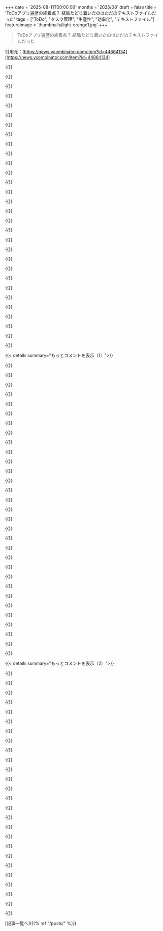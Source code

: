 +++
date = '2025-08-11T00:00:00'
months = '2025/08'
draft = false
title = 'ToDoアプリ遍歴の終着点？ 結局たどり着いたのはただのテキストファイルだった'
tags = ["ToDo", "タスク管理", "生産性", "効率化", "テキストファイル"]
featureimage = 'thumbnails/light-orange1.jpg'
+++

> ToDoアプリ遍歴の終着点？ 結局たどり着いたのはただのテキストファイルだった

引用元：[https://news.ycombinator.com/item?id=44864134](https://news.ycombinator.com/item?id=44864134)




{{<matomeQuote body="コメント欄読むとさ、プレーンテキストファイル推しの人が多いけど、機能を取り戻そうと自分で「雪の結晶」みたいに特別なソフト作りまくってるよね？例えばアラートとかタグ付けとかカレンダー連携とか優先度設定とか。LLMにTODOを食わせてTelegram通知送ったり、手書きの付箋とか、マジで「不謹慎」な解決策もあるって！<br>俺はEmacsのOrg-modeをマジで勧めるよ。慣れるのに時間かかるけど（Vimユーザー向けのもあるし）、上のリストの機能は全部最初から入ってるか、無料プラグインで提供されてるんだ。記事の著者は全部のTODOアプリ試したって言うけど、プレーンテキストに戻るってのは「退化」じゃない？まだ試してない道があるんだよ。特にPCとか技術系の人は、間違いなくアップグレードだぜ。https://doc.norang.ca/org-mode.html はバイブルだね。" userName="Igrom" createdAt="2025/08/11 15:13:04" color="#45d325">}}




{{<matomeQuote body="前のコメントにあった「不謹慎な罪」を犯した俺からすると、これってつまり、みんな自分に自然と馴染むシステムが欲しいってことだよね。どんなに特殊でもさ。<br>ドキュメント読んだり、他人が作った新しいシステムを理解して、自分の脳みそを「彼らの」組織構造に合わせるのが大変なんだよ。自分でシステムを設計するよりね。既製のアプリに馴染めない理由もそこにあって、Org modeも例外じゃないんだ。" userName="pancakemouse" createdAt="2025/08/11 16:29:27" color="#45d325">}}




{{<matomeQuote body="「自分に自然なシステムを求める」ってのは、ネットのコメント欄では目立つけど、実際は少数の意見だと思うな。俺が知ってるほとんどの人は、TODOリストのソフトなんてそこまで気にしてないよ。<br>これまで一緒に働いた中で一番生産的だった人たちは、みんなミニマルな生産性ソフトを使ってたね。Google Docsのネストリストとか、物理的な付箋やカードを好む人もいたよ。<br>凝った生産性システムとかカスタムソフト作ってる奴らは、あんまり生産的じゃないことが多かった。実際の仕事するのと同じくらい、生産性向上の儀式やソフトの設定に時間かけてるみたい。最近Notionを整理するのを「良い時間の使い方」だと思ってるPMたちと組んで、マジで頭抱えたよ。<br>一番ひどかったのは、AI搭載の生産性ツールを作ってTODOリストを最適化しようとしてた変な同僚。それに時間使いすぎて、マネージャーに毎日「ちゃんと本業しろ」って言われてたもん。彼は「生産性ツール」に夢中だったけど、生産性は二の次だったんだ。みんながこうってわけじゃないけど、よくある話だね。" userName="Aurornis" createdAt="2025/08/11 17:07:41" color="#ff5c5c">}}




{{<matomeQuote body="アラートって過大評価されてるよな。すぐ飽きるし、今注意が必要じゃないのに邪魔されるの嫌いなんだ。すぐオフにしちゃう。<br>俺は現実世界に物理的な手がかりを残すのが好きだね。スクリーンってUIとしてはイマイチだと思う。昔ながらの「In-tray」と「Out-tray」とか、物理ボードのメモとか最高だろ？<br>朝やりたいこと思いついたら、朝絶対使う場所に、そこにはないはずの物を置いとくんだ。それ見たら寝る前に考えてたこと思い出す。書く必要すら無いんだよ。<br>物理的な手がかりって素晴らしい！Augmented Realityに求めるのもそれなんだ。デジタルなメモを現実世界に置けたり、書類を好きな場所に配置して、体動かして使えるようにしたい。ずっとスクリーン見つめるのはもう嫌だ。俺のデジタル世界は現実世界にあって欲しいし、体全体を使いたいんだ。ちょっと話が逸れたけど、TODOとかPCとのやり取りに重要なんだよ。現実世界と結びついた方がずっと良いってこと。" userName="nosianu" createdAt="2025/08/11 15:36:59" color="#38d3d3">}}




{{<matomeQuote body="AppleのRemindersアプリって、Emacsを学ぶ必要もなく、あの機能の全部とかそれ以上できるよ。" userName="not_kurt_godel" createdAt="2025/08/11 15:27:10" color="">}}




{{<matomeQuote body="マジで同意だね。あれって全部、先延ばしの一種だと思うんだ。ノートとか「セカンドブレイン」とか、そういう複雑なシステムについて読むけどさ。<br>全部、俺的には先延ばしだね。" userName="kilroy123" createdAt="2025/08/11 18:15:16" color="#ff33a1">}}




{{<matomeQuote body="皮肉なことにRemindersアプリって「リマインド」が下手なんだよね。俺はTODOリストにClockアプリ使ってるよ。かなり大きな音で確実に鳴るから、リマインダーとしてかなり優秀なんだ。" userName="koakuma-chan" createdAt="2025/08/11 15:34:52" color="#785bff">}}




{{<matomeQuote body="アラートが一番重要なんだよね。だから紙じゃダメなんだ。俺は全部スマホのカレンダーアプリに書き込んでるよ。" userName="brettermeier" createdAt="2025/08/11 15:58:14" color="">}}




{{<matomeQuote body="君は俺が欲しくない機能の長いリストを出してさ、それでみんなにテキストエディタを乗り換えて、君が個人的に好きな特定プラグインを採用しろって勧めてるよね。<br>Vimユーザーとしては、Emacsユーザーにこんなこと言われるの、正直もう慣れっこだわ。君が自分に合うものを見つけられたのは良かったと思うよ。でもいつか、他の人は君じゃないし、君が完璧だと決めたやり方でやるために、今使ってる解決策を諦めるよう、いつも「勧める」べきじゃないってこと、心に刻んでくれると嬉しいな。" userName="btilly" createdAt="2025/08/11 17:33:26" color="#ff5c5c">}}




{{<matomeQuote body="org-modeってさ、すごく柔軟だから、好きなように拡張できるんだ。自分で場当たり的にバグだらけのorg-modeもどきを作るよりずっと簡単だよ。" userName="miroljub" createdAt="2025/08/11 17:49:13" color="">}}




{{<matomeQuote body="org-modeが一番いい答えだよ。シンプルにも複雑にもできるしね。もちろん、まずはEmacsユーザーである必要があるけどさ。" userName="reddit_clone" createdAt="2025/08/11 20:07:14" color="">}}




{{<matomeQuote body="あとさ、もしプロのデベロッパーなら、こういう機能って結構サッと簡単に実装できちゃうよ。" userName="fmbb" createdAt="2025/08/11 16:34:26" color="">}}




{{<matomeQuote body="リマインダーはToDoアプリの仕事じゃなくて、カレンダーアプリの仕事だよ。ToDoは今やるべきことじゃなく、次に何をするか選ぶものなんだ。歯医者の予約は割り込みが必要だけど、牛乳を買うのは店に着いた時にリマインドされればいい。例えば「店の方に向かってるみたいだね、時間あったら牛乳買ってきて」みたいなリマインダーなら機能するよね。" userName="bluGill" createdAt="2025/08/11 19:33:52" color="#785bff">}}




{{<matomeQuote body="「Emacsユーザーである必要がある」って、ToDoシステムで「org-modeでいいじゃん笑」って言われるの腹立つわー。長年使ってきたエディタを変えるなんてしないって。TickTickとかTodoistをスリムな「Getting Things Done」システムで使うのがマジおすすめ。学習も簡単だし、記憶や優先順位付けに頭を使わなくて済むからすごく楽。それに「シンプル」なテキストファイルシステムを無理やり使うような小細工もいらないし、最高だよ。" userName="jorvi" createdAt="2025/08/11 20:59:27" color="#ff33a1">}}




{{<matomeQuote body="あと、自分で作ったりメンテナンスするのも楽しいかもしれないね。" userName="barbazoo" createdAt="2025/08/11 16:40:20" color="">}}




{{<matomeQuote body="別のブログ記事を読んで、ちょっと凝ってサーマルプリンターを使ってみたよ。数週間使ってるけど、出てくる付箋はすごくいい感じ。https://joeldare.com/trying-to-stop-procrastination-with-my-...<br>ただ集まりすぎてるんだよね。毎日新しくなる記事のテキストファイルの方がいいなってちょっと思ってる。いつかやるべきだけど今日じゃないことや、どんどん増える山積みのタスクをどう扱うか、まだよくわからないな。あと、サーマルノートは比較的早く色褪せるから、そのたびに印刷し直すか捨てるか考えなきゃいけないのが気になる。" userName="codazoda" createdAt="2025/08/11 16:29:30" color="#ff5733">}}




{{<matomeQuote body="タスク管理とリマインダーは別物だよ。リマインドしてほしいことは実は少ないし、それらはカレンダー（共同作業の項目）かリマインダーアプリに属するんだ。境界線は曖昧だけど、全部アジェンダの概念に収まるよ。タスク管理に関しては、全部リストだね。そして、日次、週次、月次のレビューで十分かな。" userName="skydhash" createdAt="2025/08/11 16:07:20" color="#ff33a1">}}




{{<matomeQuote body="結局ごちゃ混ぜになりがちだから、全部できるアプリかテキストファイルを使うのがいいんじゃないかな。" userName="pydry" createdAt="2025/08/11 16:21:11" color="">}}




{{<matomeQuote body="優勝だね！こういう個人的なツール作りって楽しいし、新しいプログラミング言語とか試せるじゃん。みんな、自分の「ぴったりフィット」なものを作るための、小〜中規模の言い訳が大好きなんだよね。他のツールじゃ不十分だって言い訳は、結局時間を使うための口実でしかないんだよ；）" userName="benreesman" createdAt="2025/08/11 16:49:05" color="#ff5733">}}




{{<matomeQuote body="今年はやっとLinuxのデフォルトのホームディレクトリ構造（Document、Pictures、Music、Videoなど）をワークフローに取り入れたばかりなんだ。こんな大きな、あからさまな変更はまだ無理だよ。" userName="rambambram" createdAt="2025/08/11 16:46:24" color="">}}




{{<matomeQuote body="これって、実際に生産的になる代わりに、何かを構築することに時間を無駄にしてるって感じがするね…" userName="jama211" createdAt="2025/08/11 19:35:57" color="">}}




{{<matomeQuote body="俺だけかな？あのディレクトリって邪魔だと思わない？動画も音楽も、他の文書と関係ない画像もほとんどないし、DownloadsとDocumentsは使えるけど、Documentsってオンラインじゃないもの全部だから$HOME直下でいいじゃん。それに大文字フォルダも嫌いなんだよね。" userName="makapuf" createdAt="2025/08/11 16:52:07" color="">}}




{{<matomeQuote body="俺も何年もカスタムToDoシステム作ろうとして、結局CalDAVと基本的なToDoアプリ、カレンダーに戻ったよ。結局、シンプルなものに合わせるのが嫌で先延ばしにしてただけだったんだよね。" userName="r14c" createdAt="2025/08/11 22:26:54" color="#785bff">}}




{{<matomeQuote body="ARなら可愛いハムスターがメモ持ってきたり、アリスのウサギが机で可愛くしたり。退屈なアラームよりいいじゃん。デジタルと現実の融合はまだ始まったばかりで、Metaみたいな企業は役に立たないアイデアばかり。でも、今の小さなビューポートやマウスでの操作は変えられる。神経コンピュータインターフェースに投資が必要だよ。物理的なメモよりコンピューター化の利点は共有や即時再編成。ソフト開発だって小さな画面じゃなく、部屋全体で見れたら？クリックじゃなく、場所に行って指でコード編集。データが流れ、問題あればピラニアが飛んでくる。一日中座るんじゃなく、体全体で3D空間で作業できるんだ！" userName="nosianu" createdAt="2025/08/11 17:37:08" color="#45d325">}}




{{<matomeQuote body="エディタを変えて20年分の最適化を再構築しろって？Emacsと、そのOrg Mode、TRAMP、Magit、gptel、eglot、flycheck、elfeed、ERC、Emms、EWW…全てのEmacsツールを使うためにだよ。それが嫌なら、能力の低いシステムを使い続けて、アップグレードを勧められてイライラしてればいいさ。" userName="eadmund" createdAt="2025/08/12 02:16:30" color="#38d3d3">}}




{{<matomeQuote body="プログラマーって、既存プロジェクトが肥大化した理由も考えずに、自分のユースケースは特別だと思い込んで、結局同じ肥大化を再現しちゃうやつ多すぎだよね。" userName="ChromaticPanic" createdAt="2025/08/11 16:11:18" color="#ff5733">}}




{{<matomeQuote body="これらのメリットを得るにはEmacsに住まなきゃいけないの？それともToDoリストアプリとして使って、書いたら閉じて、通知をポップアップさせられるってこと？" userName="akkartik" createdAt="2025/08/11 15:26:47" color="">}}




{{<matomeQuote body="マネージャー側だと、JIRAの凝ったワークフローを複雑にするのがこれに当たるかな。みんなに情報が伝わるようにって。でも、それでみんな余計な作業でイライラするし、その時間は実際話して理解するのに使えたはずだよ。" userName="viraptor" createdAt="2025/08/12 02:37:08" color="#785bff">}}




{{<matomeQuote body="お金を稼ぐって意味ではそうだけど、それだけが全てじゃないでしょ？" userName="barbazoo" createdAt="2025/08/11 20:56:38" color="">}}




{{<matomeQuote body="ごちゃ混ぜになると何が重要かわからなくなるんだよね。両方に鈍感になっちゃう。それが問題なんだ。" userName="adastra22" createdAt="2025/08/11 17:02:14" color="#45d325">}}




{{< details summary="もっとコメントを表示（1）">}}

{{<matomeQuote body="わかる！JIRAみたいなツールをどう使うかでみんな意見バラバラだから、チームで合意するの超大変だよね。ホント疲れるよ。" userName="docmars" createdAt="2025/08/12 02:44:26" color="">}}




{{<matomeQuote body="みんなライフコーチが欲しいんだよ。筆者の.txtファイルはシンプルだからこそ、自分で毎日レビューして優先順位を決めるセルフコーチングを強制するんだ。複雑なアプリは自動化してシステムにコーチングさせようとするけど、システム作りに夢中になって肝心の作業をしないのが落とし穴。最高のシステムは意思決定と行動の摩擦をなくすものなんだ。" userName="imranq" createdAt="2025/08/12 15:44:34" color="#ff5733">}}




{{<matomeQuote body="taskwarriorってツールが好きだったよ。緊急度を計算してくれて、優先順位がわかるからね。みんながシステム構築の罠にはまるのは、既存のシステムに不満を感じるからだと思う。ToDoアプリって開発者の意見が強すぎて、自分に合わないと不満爆発するんだよね。" userName="Shank" createdAt="2025/08/12 18:06:51" color="#45d325">}}




{{<matomeQuote body="その通りだね。自分の性格に合うかどうかが大事。だから俺はLLMに指示出して、必要なことだけするシンプルなscrapy HTMLアプリ作ってるよ。" userName="meistertigran" createdAt="2025/08/12 18:27:07" color="">}}




{{<matomeQuote body="まさに俺が思ってたこと！見事に表現してくれてる。「最高のシステムは意思決定と行動の摩擦を一番なくしてくれるもの」っていうのが最高だね。" userName="mzirino" createdAt="2025/08/12 16:33:27" color="">}}




{{<matomeQuote body="「最高のシステムは意思決定と行動の摩擦を一番なくしてくれるもの。筆者の場合、それはリスト以外全部削ぎ落とすことだった。」これ、超わかる！" userName="lencastre" createdAt="2025/08/13 19:37:25" color="">}}




{{<matomeQuote body="面白いのはね、これが機能する理由って筆者が書いた「なぜ機能するのか」のところじゃなくて、「毎晩カレンダーチェックしてタスクを翌日分にまとめる」って彼自身の儀式の方なんだよ。媒体は関係なくて、その儀式が大事なんだって。" userName="paulmooreparks" createdAt="2025/08/12 07:12:34" color="#785bff">}}




{{<matomeQuote body="David Allenの「Getting Things Done」が教えてくれるのは、日々のレビューが超大事ってこと。レビューしないとシステムは機能しないんだ。これを習慣にすればバッチリだよ。Cal Newportも同じこと言ってるね。" userName="lemonberry" createdAt="2025/08/12 11:48:28" color="#ff33a1">}}




{{<matomeQuote body="俺は「一つの巨大なToDoリスト」派なんだけど、隔週でレビューしてるんだ。毎日Things 3開くからこれで十分。週次レビューにしようか迷ってるよ。" userName="NoBeardMarch" createdAt="2025/08/13 07:26:47" color="">}}




{{<matomeQuote body="Things 3ってアプリは、作者のテキストアプリと似てるってさ。To-Doが全部1つのリストで、他のToDoマネージャーみたいに機能が多すぎたり複雑じゃないのが良い点だね。自動で繰り返しタスクが出てきたり、今日のタスクはアプリアイコンに赤いバブルで表示されるのが便利なんだ。大事なのは、毎日少しでも使うこと。テキストアプリがうまくいくのも、それが毎日のシンプルな習慣だからだって。" userName="NoBeardMarch" createdAt="2025/08/13 07:25:31" color="#ff33a1">}}




{{<matomeQuote body="todo.txtっていうフォーマットは、君の例みたいに読みやすい構文で、ちょっとした機能もあるんだぜ：http://todotxt.org/<br>俺はorg-modeを5年使ってて、もう他は考えられないね。俺のワークフローはこれだよ：https://karelvo.com/blog/orgmode<br>今はGitで同期してるし、iPhoneではPlain Org（https://xenodium.com/plain-org-for-ios）を使ってるよ。" userName="xz18r" createdAt="2025/08/11 14:34:45" color="#ff33a1">}}




{{<matomeQuote body="この使い方でorg-modeのどんな機能が好きなのか、もっと詳しく教えてくれない？<br>俺が知ってるのは、タスクのネスト、期限設定、優先度付け、自由にフィルタリング、アイテムごとに好きなだけ内容を書ける（todotxtは1行だけどね）、ToDoとDone以外のステータス（Waitingとか）があることくらいかな。<br>他に何が気に入ってこの設定を使ってるの？<br>org-modeはしばらく使おうとしてるんだけど、vimとプレーンテキストに慣れすぎててなかなか定着しないんだよね。キラーユースケースを探してるんだけど、今のところ空振りばっかり。" userName="hiq" createdAt="2025/08/11 14:52:38" color="#ff5733">}}




{{<matomeQuote body="もし余計な機能が必要ないなら、心配いらないよ。org-modeのすごいところは、それがただのプレーンテキストだってことなんだ。すべての魔法は、そのプレーンテキストの解釈にある。もしテーブルがあって、いつかスプレッドシートみたいなことをしたいとか、スクリプトに簡単にパイプしたいと思ったら、マニュアルでやり方を確認して、データがある同じ場所でやっちゃえばいい。後でやり方を覚えておくのはオプションだね。<br>個人的には、NeovimでLazyVim、EmacsでDoom Emacsを気分で使い分けてるよ。NeovimはTreesitterとかLSPが優秀でパフォーマンスもちょっといい。Doom Emacsはテスト実行とorg-modeがずっと優れてるね。org-modeで他では見たことない一番好きな機能は、ノートに実行可能なコードサンプルであるBabelブロックをダンプできて、その出力が他の場所にパイプできることだね。" userName="powersurge360" createdAt="2025/08/11 15:07:06" color="#ff5c5c">}}




{{<matomeQuote body="俺もorg-modeをしばらく使ってるけど、他にも興味をそそるかもしれない機能があるぞ。<br>アジェンダビュー：特定のステータスやタグのタスクをカスタムページで表示できる。<br>堅牢な時間追跡システム：フリーランスの仕事で使ってる。<br>プログラム可能な素晴らしいテキストテーブル。<br>非常にカスタマイズ可能なキャプチャシステム。<br>膨大なプラグインエコシステム。<br>プログラム可能なAPI：今、DayOneアプリのインポーターとフィットネス追跡パッケージを開発中だ。<br>LaTeXを使ったPDFエクスポート：例えば、週次計画を印刷するのに使える。<br>期限に加えて、タスクを開始する予定のスケジュールプロパティがある。<br>豊富なリンクシステム：https://orgmode.org/guide/Hyperlinks.html#External-Links-1<br>ToDoがコード内の場所にリンクしてることも多いよ。<br>org-modeはもっと良い学習リソースが必要だと思うな。マニュアルと経験豊富なユーザーのブログ記事くらいしかなくて、どちらも初心者向けってわけじゃないからね。" userName="uludag" createdAt="2025/08/11 16:18:21" color="#ff5c5c">}}




{{<matomeQuote body="org-modeは明らかに全然違うレベルだけど、両方とも違うタイプの人たちにとって同じニーズを満たしてくれるんだと思うよ。" userName="BrtByte" createdAt="2025/08/12 17:40:46" color="">}}




{{<matomeQuote body="「todo.txtを開いて変更して保存するのが簡単じゃない」ってところで、俺はもうついていけなくなったぞ？<br>「todo.txt」がtodo.txtよりどう優れてるのか、色々クリックして探したけど何も書いてないし、iOS向けのソリューションも提供されてないみたいだな。" userName="ghostly_s" createdAt="2025/08/11 23:14:29" color="">}}




{{<matomeQuote body="「愚者」と「エリート」が両方とも独自のアイデアでプレーンテキストファイルを使うけど、「凡人」だけが同じことをするのに大量のツールを使ってるっていう、あの知能のベルカーブのミームがあるよな。俺もDendronとかObsidian、もっと一般的なToDoリストツール（チケットもね）を色々試したけど、結局Apple Notesに戻ってきたよ。テキストファイルに対する唯一の利点は、スクリーンショットを保存できることだけ。それだけが本当に必要だったんだ。俺のノートはクラシックなノートブックみたいなもんで、書くだけで、ほとんどは1週間か2週間で情報が古くなって意味なくなるからね。<br>深く考えすぎないことだ。" userName="mikestorrent" createdAt="2025/08/11 23:47:26" color="#785bff">}}




{{<matomeQuote body="「システムに少しは投資する価値はある」って話だけど、このミームは「アインシュタインは数学が苦手だった」っていう都市伝説みたいなもんだよ。そう、考えすぎることもできるけど、もし自分がロマン派の天才でノートの山の中に座ってるみたいに想像してるなら、考えが足りない可能性もあるぞ。このミームの使い方も、凡人の思考のど真ん中にあるんじゃないかな？<br>メモアプリを15個も使う必要はないけど、少しはシステムに投資する価値はある（Johnny.Decimal：https://johnnydecimal.com/を勧めるよ。設定に1時間くらいしかかからないから）。だって君は実際にはIQ150の天才じゃないだろうし、少しの構造があった方が多分助かるはずだからね（ほとんどのとても賢い人たちも実生活ではそうしてる）。" userName="Barrin92" createdAt="2025/08/12 15:11:55" color="#ff33a1">}}




{{<matomeQuote body="「システムに少しは投資する価値がある」って言うけど、ごめんね、このミームの肝は、君がこの思考に囚われて、自分の議論が「愚者」側に響くと思ってることなんだ。でも実際には、このDunning-Kruger効果の、もう一方の端から現れた人に話しかけてるのかもしれないんだぞ。<br>言った通り、俺は色々なシステムを経験したし、意識して、つながりや構造を作ったし、半生前に自分のWikiソフトウェアも作ったんだ…結局のところ、そこには大した価値がないってことがわかったんだよ。古いノートの中に、追加の労力をかけるほどの役立つものって、あんまり見つからないんだよね。<br>しばらくオフィスがあった頃は、Post-it Notesを使った「システム」を楽しんでたよ。モニターの周りにメモを貼るんだけど、醜いし見るのが嫌だから、片付けたくてタスクを終わらせてたんだ。もしまたオフィスがあったら、またやるかもね。" userName="mikestorrent" createdAt="2025/08/13 06:15:58" color="#785bff">}}




{{<matomeQuote body="ToDoリストにスクリーンショットを保存する機能って、なんで必要なんだろ？" userName="listic" createdAt="2025/08/11 23:52:58" color="">}}




{{<matomeQuote body="返信相手じゃないけど、HMI画面の修正ToDoがいくつかあって、画像埋め込みたいんだよね。org-modeドキュメントに簡単に画像入れられるし。残念ながらHMIがエアギャップだからスクリーンショット撮るのが面倒で、メモで我慢してもらってるんだ。" userName="spauldo" createdAt="2025/08/12 02:15:42" color="">}}




{{<matomeQuote body="「ToDo: これ直して＜対象のスクリーンショット＞」って感じで、数秒で追加して、重要な作業に戻る。後でそれ見れば、すぐに何のことかわかるから便利だよ。" userName="mikestorrent" createdAt="2025/08/12 05:20:09" color="#785bff">}}




{{<matomeQuote body="俺のToDoリストは毎日ほぼ同じで、メールとかカレンダー、Jira、Azure DevOps Board、Microsoft Tasks、Confluence、Teams、自宅のカレンダーとメール、Signal、WhatsApp、クライアントのメールとJiraをチェックするんだ。<br>あと、ベンゾの処方箋を更新するのもね。" userName="bux93" createdAt="2025/08/11 17:15:32" color="">}}




{{<matomeQuote body="最初は「ああ、なんてひどいんだ」って思ったけど、最後にやられたよ…って、前のコメントのオチにやられたって話。" userName="OldfieldFund" createdAt="2025/08/11 17:28:01" color="">}}




{{<matomeQuote body="そうなるとToDoリストって、一日の計画っていうより、人生のどこにも火がついてないか確認するための毎日のプリフライトチェックリストみたいなもんだよね。" userName="BrtByte" createdAt="2025/08/12 17:42:00" color="">}}




{{<matomeQuote body="俺も同じ結論に至ったけど、スマホは別なんだ。PCだとテキストファイルが最高だけど、スマホだとDropboxとかに頼ってテキストファイル使うのは不便で。既存のスマホノートアプリは問題だらけだから、去年のたまりかねてPWA作ったんだ。<br>これは俺自身のために作ったけど、どこでもいつでもメモが使えて、まさに求めてた通りに動くから本当にホッとしたよ。一年で5時間も修正してないし、俺の問題は完全に解決したね。<br>[1] https://unforget.computing-den.com/demo<br>[2] https://news.ycombinator.com/item?id=40645743" userName="seansh" createdAt="2025/08/11 19:22:39" color="#ff5c5c">}}




{{<matomeQuote body="ここで多くの人が見落としがちなのは、HackerNewsの多くの人がPCを主な作業環境だと考えていることだよね。個人的にはPCの方が生産的だと思うけど、スマホは常にポケットに入ってる。だから、ちょっとしたメモとか、後でやることなんかはスマホでやるのが一番なんだ。" userName="mastermage" createdAt="2025/08/12 11:04:15" color="#38d3d3">}}




{{<matomeQuote body="俺は何年も前にこれに取り組んだんだけど、ToDoリストだと制限が多すぎると感じたんだ。それで、すごくシンプルなスクラッチパッドを開発したよ。<br>最初はiOSとmacOS向けだったけど、最近はPWA版も作ったんだ。<br>[1] https://klipped.com" userName="below43" createdAt="2025/08/11 23:53:12" color="#785bff">}}




{{<matomeQuote body="俺はEmacsのOrg ModeとiPhoneのBeOrgアプリを使ってるよ。ToDoファイルはtodo.org、backlog.org、inbox.orgの3つに分けてるんだ。InboxはGetting Things Doneからヒントを得たね。ファイルが増えて複雑だけど、todo.orgが整理されるのが良い。inbox.orgはなんでも突っ込めるし、backlog.orgはしばらく放置して、必要ないと思ったら消してる。<br>[0]: https://orgmode.org/<br>[1]: https://www.beorgapp.com/<br>[2]: https://hamberg.no/gtd" userName="cyrialize" createdAt="2025/08/11 14:37:25" color="#ff5c5c">}}




{{<matomeQuote body="Org Modeは好きだけど、カスタムアジェンダビューって柔軟性が足りないんだよね。Emacs Lispに深く潜り込まないと、設定をいじるのが難しいって感じる。例えば、グローバルTODOリストに各タスクのスケジュール日時を表示したいんだけど、これを変更する方法が全然ないんだ" userName="bowsamic" createdAt="2025/08/11 16:46:25" color="#ff5c5c">}}

{{</details>}}




{{< details summary="もっとコメントを表示（2）">}}

{{<matomeQuote body="実はカスタムアジェンダビューは全然使ってないんだ！Org Modeをガッツリ使うってより、Emacsでテキストファイルを編集してる感覚なんだよね。完了マークとかチェックボックスとか、Org Modeのちょっとした便利機能は好きだけど、それ以上は使わない。一番複雑なことといえば、テーブル作成と繰り返しタスクくらいかな。繰り返しタスクもBeOrgが設定しやすいからやってるんだ" userName="cyrialize" createdAt="2025/08/12 13:10:08" color="">}}




{{<matomeQuote body="https://github.com/alphapapa/org-super-agenda もあるよ" userName="internet_points" createdAt="2025/08/13 07:12:57" color="">}}




{{<matomeQuote body="俺はTodoistをすごくライトに使ってるよ。タスクを追加したら、完了するまで画面に表示されるだけで、まるでテキストファイルみたい。ポイントとかプロジェクト、ラベルは使ったことないね。でも、テキストファイルじゃ難しい繰り返しタスクのスケジュール設定やメモ追加は本当に便利。例えば、保険の見直しみたいに年1回の重要なタスクで、毎年忘れるような細かい情報をメモできるから助かってるんだ" userName="refreeze654" createdAt="2025/08/11 14:24:46" color="#ff5733">}}




{{<matomeQuote body="繰り返しタスクとか、先のタスクがあるからTodoistから離れられないんだ。‟毎月第三金曜日にタスクを行う”みたいに、自然言語でスケジュール設定できるのが本当に最高だよ。俺が使ってる以上に、このツールにはもっとすごい力があるのは明らかだね" userName="bootlooped" createdAt="2025/08/11 14:45:30" color="#ff33a1">}}




{{<matomeQuote body="ほんとそれ、Todoistは最高だよ。定期的なタスクには繰り返しタスクが必須だし、Todoistは‟毎月15日”とか‟木曜日から8週間ごと”みたいな自然言語でのスケジュール設定も全部できる。テキストファイルじゃ無理だよね。記事の著者がポイントシステムにハマって実際の仕事ができなかったって言ってるけど、気が散るならオフにすればよかったんじゃない？なんで次の新しいToDoツールに移ったのか理解できないな。まあ、ブログネタがなくなったのかもしれないけどね" userName="cypherpunks01" createdAt="2025/08/11 17:27:35" color="#785bff">}}




{{<matomeQuote body="他の人が賛成してるけど、このソフトはログインしないと使えないんだろ。俺にとってはそれがネックだな。データがローカル環境の外に同期され始めるってことだろ？会社とのミーティングの詳細とか、機密性の高い顧客情報を、雇用主や顧客に知らせずにサードパーティベンダーと共有できるのか？ねぇ？" userName="davsti4" createdAt="2025/08/12 14:45:31" color="#ff5733">}}




{{<matomeQuote body="俺はTodoistのヘビーユーザーで、すごく良いと思ってる。前はOrg Modeを使ってたんだけど、Androidアプリがどれも使いにくいし、ファイルを同時に編集すると同期の問題があったからやめたんだ。TodoistのAPIはかなり優秀だから、機能の隙間を埋めるために自分で小さなウェブアプリを作ったよ（例えば、次にやるべきアクションが決まってないプロジェクトのリストを見つけるとかね）" userName="alnorth" createdAt="2025/08/12 08:18:03" color="#ff5c5c">}}




{{<matomeQuote body="Todoistでも似たような使い方してたな。最初は色々機能使いこなしてたけど、仕事が変わってタスクがルーティンじゃなくなったり、キッチリ定義できるプロジェクトがなくなったりしたら、結局プレーンテキストファイルで十分になったわ。面白いね。" userName="jerieljan" createdAt="2025/08/11 14:41:02" color="#785bff">}}




{{<matomeQuote body="毎日どうやってToDoのテキストファイルを開きっぱなしにしてる？<br>俺もそうだったけど、タスクが溜まりすぎて開くのが面倒になって、今はデイリーノートに今日やることを書いてるよ。TXTは一番楽な方法だけど、効果は低いんだよな。" userName="yard2010" createdAt="2025/08/12 06:51:21" color="#ff33a1">}}




{{<matomeQuote body="Todoistの「受信トレイ」機能と「キャッチオールプロジェクト」はすごく便利だよ。日中、つい色々追加しちゃうけど、受信トレイがあればやらないものは簡単に削除できるし、残りは後で整理できる。週ごとの家事も毎週繰り返すタスクにして、日曜日にやったり、忙しければ延期したりスキップしたりしてるよ。" userName="patrickscoleman" createdAt="2025/08/12 02:47:58" color="#ff5c5c">}}




{{<matomeQuote body="俺が生産性のアドバイスをするなんて矛盾してるけど、週ごとの家事はキッチンに置いたクリップボードに印刷したチェックリストでやるべきだね。完全に予測できる項目はToDoアプリの邪魔になるだけだし、アプリは人生の「その他のこと」を整理するのに専念すべきだよ。" userName="gsinclair" createdAt="2025/08/13 00:13:24" color="#ff5c5c">}}




{{<matomeQuote body="Todoistは最高のアプリだね。回し者じゃないけど、2010年から使ってるけど全く“クソ化”してない。開発者として作りたいものが全部詰まってる感じ。感謝しかないよ。" userName="yard2010" createdAt="2025/08/12 06:53:34" color="">}}




{{<matomeQuote body="俺も似たような経験あるわ。今はLogseq使ってるけど、長年`notes.txt`や`todo.txt`ファイルが最高の解決策だったね。<br>いつもファイルの一番上に日付を書いて、その下にメモしてる。Gitで管理できるのがデカい。dotfilesリポジトリに入れて、全デバイスで同期してるよ。<br>`todo`って打てばファイルが開くBashエイリアスと、Vimで日付を挿入できる設定も便利だぜ。" userName="freedomben" createdAt="2025/08/11 14:27:42" color="#ff5c5c">}}




{{<matomeQuote body="日付の挿入には`trim(system(’date ..))`の代わりに`strftime`を使うといいよ。<br>あとはノーマルモードのマップの最後に`ESC`は本当に必要かな？　俺はそう思わないけどな。" userName="omnster" createdAt="2025/08/11 21:39:51" color="#785bff">}}




{{<matomeQuote body="俺はtmuxでNeovimのフローティングウィンドウを開いて、タグ検索のために`＜leader＞g`を使ってるよ。そうするとquickfixペインが開いて便利なんだ。" userName="al3rez" createdAt="2025/08/11 14:54:09" color="#ff5733">}}




{{<matomeQuote body="俺は自分の壁掛けカレンダーを使ってるよ。年間のサブスク費用は安いから気にならない。<br>昔、画鋲とBic Crystalボールペンで自作したんだけど、みんなインターフェースがすごく直感的だって言ってる。鉛筆も使えるし、予定が曖昧でもシームレスに切り替えられる。ToDoは、一番いい日にちと時間に書き込むんだ。超おすすめだよ。" userName="1970-01-01" createdAt="2025/08/11 16:08:07" color="#45d325">}}




{{<matomeQuote body="マルチテナンシーってどうするの？バックアップ戦略はどうしてるんだ？" userName="tra3" createdAt="2025/08/11 17:43:50" color="">}}




{{<matomeQuote body="バックアップするには、写真撮ればいいんじゃない？" userName="perilunar" createdAt="2025/08/12 07:22:57" color="">}}




{{<matomeQuote body="Todoアプリの価値って、半分はタスクを書き出すこと、もう半分はそれを読み返して修正することにあるんだ。その点、テキストファイルは他の何よりもうまく機能するし、はるかに安上がりだね。俺みたいなケチにとっては、テキストファイルの安さが最高の副作用。使うのが楽しくて、Todoアプリ本来の目的である記憶の強化にもなるんだ。" userName="ChiMan" createdAt="2025/08/17 23:46:18" color="#785bff">}}




{{<matomeQuote body="はぁ、テキストファイルはちょっとしたことにはいいけど、俺の”workload”なんて全然足りないね。Thingsだと毎日100件以上のタスクをこなしてるんだ。セルフケアから投資、法律、子どもの特別支援（IEP、SSIなど）まで、並行して動くたくさんの作業があるんだ。テキストファイルやカレンダーじゃ、こんな複雑なライフスタイルは管理できないよ。Todoシステムがないと絶対に無理だね。" userName="don_neufeld" createdAt="2025/08/11 16:01:52" color="#ff5c5c">}}




{{<matomeQuote body="君の生活は”マネージャーのスケジュール”が必要そうだね。忙しい日にたくさんのことを詰め込んで、まとまった集中時間があまりないタイプだ。多くのプログラマーは”メーカーのスケジュール”の方がずっといい。一日あたりのタスクがずっと少なくて、それぞれにまとまった時間が割り当てられるんだ。<br>”メーカーのスケジュール”の人には、超シンプルな生産性システムがぴったり。君の生活には向かないってのはその通りだよ。<br>”マネージャーのスケジュール”と”メーカーのスケジュール”について知らないなら、https://paulgraham.com/makersschedule.htmlを見てみて。これらのスケジュールの違いがなぜ異なる人に適しているのか、背景も説明されてるよ。（”マネージャーのスケジュール”を持つ人がよくやる大きな間違いの一つは、”ちょっとした15分の会議”が”メーカーのスケジュール”の従業員に与える影響を認識せず、尊重しないことだね。）" userName="btilly" createdAt="2025/08/11 17:28:30" color="#38d3d3">}}




{{<matomeQuote body="100%同意！あれが出た時に読んだし、俺も他の人に勧めてるよ。”メーカーのスケジュール”だと、何かに没頭しすぎて、他の生活のことがおろそかになりがち。リマインダーシステムがあれば、そうならないようにできるんだ。" userName="don_neufeld" createdAt="2025/08/11 21:01:01" color="#45d325">}}




{{<matomeQuote body="不安からくる過剰だと批判されても、家と子どもができた今ならわかる。毎週何十もの雑務、重要だけど緊急じゃないタスクの山だもんね。<br>Todoistは完璧じゃないけど、何か忘れる心配がなくなったから、不安が激減したよ。君と同じく、同じ立場の人がどう管理してるのか不思議だ。多くの人は諦めるか、緊急になるまで待つんだと思う。俺もたくさん諦めるけど、もっと意図的にやってる。他のシステムやテキストファイルを使う人を批判するつもりはないよ。自分に合ったものを使えばいいんだ！" userName="dap" createdAt="2025/08/11 23:22:31" color="#38d3d3">}}




{{<matomeQuote body="そうそう。こんなに複雑な生活じゃなかった頃を覚えてるよ。正直、おかげでいろんなことがすごく上達したんだ。学校が始まったら、書類、会議、送り迎えとか、それぞれ独自の期限があるものが吹雪みたいに押し寄せてきた。他の生活の合間にね。" userName="don_neufeld" createdAt="2025/08/12 00:39:33" color="">}}




{{<matomeQuote body="何度も思ったんだけど、”先手を打つ”なんて実際は無理だよね。水面下で足掻くだけで、利用可能な時間の110%（誰も十分な睡眠が取れてないからね）がかかるんだから。投資や不動産は老後のために必須だと思うけど、これらには初期知識と研究、そして継続的な密な管理が必要で、それだけでパートタイムの仕事になりかねない。<br>それがフルタイムの仕事に加えて、子どもの学校やスポーツ、健康的な食事と運動の維持とどう両立するんだろう？<br>でも、これら全てが教えてくれるのは、クソみたいなものをフィルタリングする力、そして「ノー」と言う能力だね。" userName="BLKNSLVR" createdAt="2025/08/12 01:45:38" color="#ff5c5c">}}

{{</details>}}



[記事一覧へ]({{% ref "/posts/" %}})

